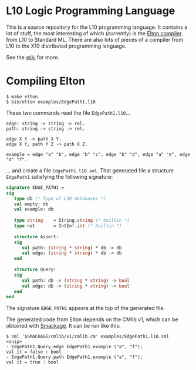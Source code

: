 L10 Logic Programming Language
==============================

This is a source repository for the L10 programming language. It contains a lot
of stuff, the most interesting of which (currently) is the 
[Elton compiler](https://github.com/robsimmons/l10/wiki/Elton-compiler)
from L10 to Standard ML. There are also lots of pieces of a compiler from L10 
to the X10 distributed programming language.

See the [wiki](https://github.com/robsimmons/l10/wiki) for more.

# Compiling Elton

```code
$ make elton
$ bin/elton examples/EdgePath1.l10
```

These two commands read the file `EdgePath1.l10`...

```l10
edge: string -> string -> rel.
path: string -> string -> rel.

edge X Y -> path X Y.
edge X Y, path Y Z -> path X Z.

example = edge "a" "b", edge "b" "c", edge "b" "d", edge "a" "e", edge "d" "f".
```

... and create a file `EdgePath1.l10.sml`. That generated file
a structure `EdgePath1` satisfying the following signature:

```sml
signature EDGE_PATH1 =
sig
   type db (* Type of L10 databases *)
   val empty: db
   val example: db
   
   type string    = String.string (* builtin *)
   type nat       = IntInf.int (* builtin *)
   
   structure Assert:
   sig
      val path: (string * string) * db -> db
      val edge: (string * string) * db -> db
   end
   
   structure Query:
   sig
      val path: db -> (string * string) -> bool
      val edge: db -> (string * string) -> bool
   end
end
```

The signature `EDGE_PATH1` appears at the top of the generated file.

The generated code from Elton depends on the CMlib v1, which can be obtained
with [Smackage](https://github.com/standardml/smackage). It can be run like 
this:

```code
$ sml '$SMACKAGE/cmlib/v1/cmlib.cm' examples/EdgePath1.l10.sml
<snip>
- EdgePath1.Query.edge EdgePath1.example ("a", "f");
val it = false : bool
- EdgePath1.Query.path EdgePath1.example ("a", "f");
val it = true : bool
```

